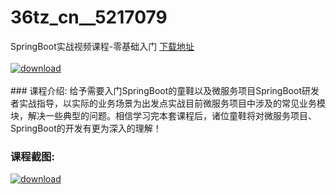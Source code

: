 # 36tz_cn__5217079
SpringBoot实战视频课程-零基础入门
[下载地址](http://www.36tz.cn/article/5217079 "下载地址")
<br/></br>[![download](http://36tz.cn/muke_img/2020_12_12345-3.jpg "下载地址")](http://www.36tz.cn/article/5217079 "下载地址")
<br/></br>### 课程介绍:
给予需要入门SpringBoot的童鞋以及微服务项目SpringBoot研发者实战指导，以实际的业务场景为出发点实战目前微服务项目中涉及的常见业务模块，解决一些典型的问题。相信学习完本套课程后，诸位童鞋将对微服务项目、SpringBoot的开发有更为深入的理解！

### 课程截图:
[![download](http://36tz.cn/muke_img/2020_12_1-98.png "下载地址")](http://www.36tz.cn/article/5217079 "下载地址")

